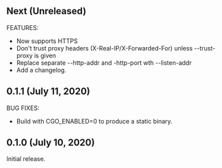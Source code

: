 ## Next (Unreleased)

FEATURES:

 * Now supports HTTPS
 * Don't trust proxy headers (X-Real-IP/X-Forwarded-For) unless --trust-proxy is given
 * Replace separate --http-addr and -http-port wth --listen-addr
 * Add a changelog.

## 0.1.1 (July 11, 2020)

BUG FIXES:
 * Build with CGO_ENABLED=0 to produce a static binary.

## 0.1.0 (July 10, 2020)

Initial release.
